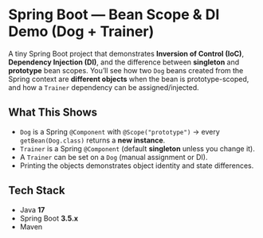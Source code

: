 # Spring Boot — Bean Scope & DI Demo (Dog + Trainer)

A tiny Spring Boot project that demonstrates **Inversion of Control (IoC)**, **Dependency Injection (DI)**, and the difference between **singleton** and **prototype** bean scopes. You’ll see how two `Dog` beans created from the Spring context are **different objects** when the bean is prototype-scoped, and how a `Trainer` dependency can be assigned/injected.

## What This Shows
- `Dog` is a Spring `@Component` with `@Scope("prototype")` → every `getBean(Dog.class)` returns a **new instance**.
- `Trainer` is a Spring `@Component` (default **singleton** unless you change it).
- A `Trainer` can be set on a `Dog` (manual assignment or DI).
- Printing the objects demonstrates object identity and state differences.

## Tech Stack
- Java **17**
- Spring Boot **3.5.x**
- Maven
